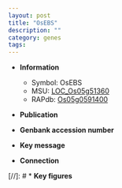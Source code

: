 ```yaml
---
layout: post
title: "OsEBS"
description: ""
category: genes
tags: 
---
```


* **Information**  
    + Symbol: OsEBS  
    + MSU: [LOC_Os05g51360](http://rice.uga.edu/cgi-bin/ORF_infopage.cgi?orf=LOC_Os05g51360)  
    + RAPdb: [Os05g0591400](http://rapdb.dna.affrc.go.jp/viewer/gbrowse_details/irgsp1?name=Os05g0591400)  

* **Publication**  

* **Genbank accession number**  

* **Key message**  

* **Connection**  

[//]: # * **Key figures**  


